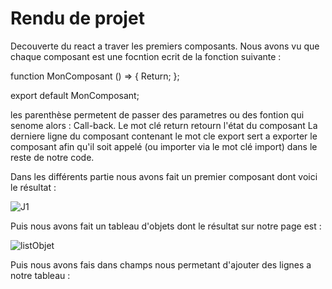 # Rendu de projet

Decouverte du react a traver les premiers composants. Nous avons vu que chaque composant est une focntion ecrit de la fonction suivante : 

function MonComposant () => {
  Return;
};

export default MonComposant;

les parenthèse permetent de passer des parametres ou des fontion qui senome alors : Call-back. Le mot clé return retourn l'état du composant
La derniere ligne du composant contenant le mot cle export sert a exporter le composant afin qu'il soit appelé (ou importer via le mot clé import) dans le reste de notre code.

Dans les différents partie nous avons fait un premier composant dont voici le résultat :

![J1](https://user-images.githubusercontent.com/63167717/157195488-f18a9206-b181-4960-a763-8696cd0cece9.png)

Puis nous avons fait un tableau d'objets dont le résultat sur notre page est :

![listObjet](https://user-images.githubusercontent.com/63167717/157195610-2a85f5ef-1c10-4cb4-8f03-0ca381ac0b5d.png)

Puis nous avons fais dans champs nous permetant d'ajouter des lignes a notre tableau :
